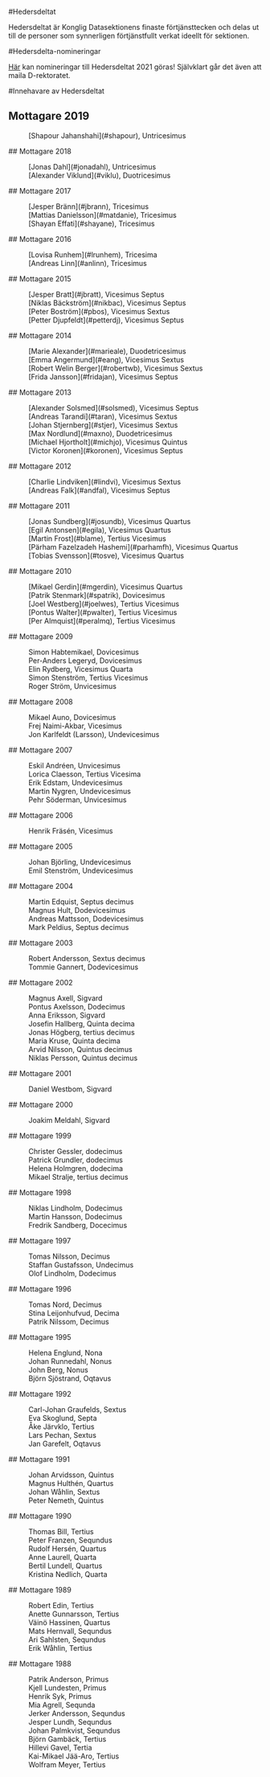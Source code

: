 #Hedersdeltat

Hedersdeltat är Konglig Datasektionens finaste förtjänsttecken och delas
ut till de personer som synnerligen förtjänstfullt verkat ideellt för
sektionen.

#Hedersdelta-nomineringar

[Här](https://docs.google.com/forms/d/e/1FAIpQLSdkNjAdltq36f9UHgUZ1D0cG13BiBkE7tpR0_mU9DacAzCWfw/viewform?usp=sf_link) kan nomineringar till Hedersdeltat 2021 göras! Självklart
går det även att maila D-rektoratet.

#Innehavare av Hedersdeltat

## Mottagare 2019

<dl>
<dt>
</dt>
<dd>
[Shapour Jahanshahi](#shapour), Untricesimus

</dd>
</dl>
## Mottagare 2018

<dl>
<dt>
</dt>
<dd>
[Jonas Dahl](#jonadahl), Untricesimus

</dd>
<dd>
[Alexander Viklund](#viklu), Duotricesimus

</dd>
</dl>
## Mottagare 2017

<dl>
<dt>
</dt>
<dd>
[Jesper Bränn](#jbrann), Tricesimus

</dd>
<dd>
[Mattias Danielsson](#matdanie), Tricesimus

</dd>
<dd>
[Shayan Effati](#shayane), Tricesimus

</dd>
</dl>  
## Mottagare 2016

<dl>
<dt>
</dt>
<dd>
[Lovisa Runhem](#lrunhem), Tricesima

</dd>
<dd>
[Andreas Linn](#anlinn), Tricesimus

</dd>
</dl>
## Mottagare 2015

<dl>
<dt>
</dt>
<dd>
[Jesper Bratt](#jbratt), Vicesimus Septus

</dd>
<dd>
[Niklas Bäckström](#nikbac), Vicesimus Septus

</dd>
<dd>
[Peter Boström](#pbos), Vicesimus Sextus

</dd>
<dd>
[Petter Djupfeldt](#petterdj), Vicesimus Septus

</dd>
</dl>
## Mottagare 2014

<dl>
<dt>
</dt>
<dd>
[Marie Alexander](#marieale), Duodetricesimus

</dd>
<dd>
[Emma Angermund](#eang), Vicesimus Sextus

</dd>
<dd>
[Robert Welin Berger](#robertwb), Vicesimus Sextus

</dd>
<dd>
[Frida Jansson](#fridajan), Vicesimus Septus

</dd>
</dl>
## Mottagare 2013

<dl>
<dt>
</dt>
<dd>
[Alexander Solsmed](#solsmed), Vicesimus Septus

</dd>
<dd>
[Andreas Tarandi](#taran), Vicesimus Sextus

</dd>
<dd>
[Johan Stjernberg](#stjer), Vicesimus Sextus

</dd>
<dd>
[Max Nordlund](#maxno), Duodetricesimus

</dd>
<dd>
[Michael Hjortholt](#michjo), Vicesimus Quintus

</dd>
<dd>
[Victor Koronen](#koronen), Vicesimus Septus

</dd>
</dl>
## Mottagare 2012

<dl>
<dt>
</dt>
<dd>
[Charlie Lindviken](#lindvi), Vicesimus Sextus

</dd>
<dd>
[Andreas Falk](#andfal), Vicesimus Septus

</dd>
</dl>
## Mottagare 2011

<dl>
<dt>
</dt>
<dd>
[Jonas Sundberg](#josundb), Vicesimus Quartus

</dd>
<dd>
[Egil Antonsen](#egila), Vicesimus Quartus

</dd>
<dd>
[Martin Frost](#blame), Tertius Vicesimus

</dd>
<dd>
[Pärham Fazelzadeh Hashemi](#parhamfh), Vicesimus Quartus

</dd>
<dd>
[Tobias Svensson](#tosve), Vicesimus Quartus

</dd>
</dl>
## Mottagare 2010

<dl>
<dt>
</dt>
<dd>
[Mikael Gerdin](#mgerdin), Vicesimus Quartus

</dd>
<dd>
[Patrik Stenmark](#spatrik), Dovicesimus

</dd>
<dd>
[Joel Westberg](#joelwes), Tertius Vicesimus

</dd>
<dd>
[Pontus Walter](#pwalter), Tertius Vicesimus

</dd>
<dd>
[Per Almquist](#peralmq), Tertius Vicesimus

</dd>
</dl>
## Mottagare 2009

<dl>
<dt>
</dt>
<dd>
Simon Habtemikael, Dovicesimus

</dd>
<dd>
Per-Anders Legeryd, Dovicesimus

</dd>
<dd>
Elin Rydberg, Vicesimus Quarta

</dd>
<dd>
Simon Stenström, Tertius Vicesimus

</dd>
<dd>
Roger Ström, Unvicesimus

</dd>
</dl>
## Mottagare 2008

<dl>
<dt>
</dt>
<dd>
Mikael Auno, Dovicesimus

</dd>
<dd>
Frej Naimi-Akbar, Vicesimus

</dd>
<dd>
Jon Karlfeldt (Larsson), Undevicesimus

</dd>
</dl>
## Mottagare 2007

<dl>
<dt>
</dt>
<dd>
Eskil Andréen, Unvicesimus

</dd>
<dd>
Lorica Claesson, Tertius Vicesima

</dd>
<dd>
Erik Edstam, Undevicesimus

</dd>
<dd>
Martin Nygren, Undevicesimus

</dd>
<dd>
Pehr Söderman, Unvicesimus

</dd>
</dl>
## Mottagare 2006

<dl>
<dt>
</dt>
<dd>
Henrik Fräsén, Vicesimus

</dd>
</dl>
## Mottagare 2005

<dl>
<dt>
</dt>
<dd>
Johan Björling, Undevicesimus

</dd>
<dd>
Emil Stenström, Undevicesimus

</dd>
</dl>
## Mottagare 2004

<dl>
<dt>
</dt>
<dd>
Martin Edquist, Septus decimus

</dd>
<dd>
Magnus Hult, Dodevicesimus

</dd>
<dd>
Andreas Mattsson, Dodevicesimus

</dd>
<dd>
Mark Peldius, Septus decimus

</dd>
</dl>
## Mottagare 2003

<dl>
<dt>
</dt>
<dd>
Robert Andersson, Sextus decimus

</dd>
<dd>
Tommie Gannert, Dodevicesimus

</dd>
</dl>
## Mottagare 2002

<dl>
<dt>
</dt>
<dd>
Magnus Axell, Sigvard

</dd>
<dd>
Pontus Axelsson, Dodecimus

</dd>
<dd>
Anna Eriksson, Sigvard

</dd>
<dd>
Josefin Hallberg, Quinta decima

</dd>
<dd>
Jonas Högberg, tertius decimus

</dd>
<dd>
Maria Kruse, Quinta decima

</dd>
<dd>
Arvid Nilsson, Quintus decimus

</dd>
<dd>
Niklas Persson, Quintus decimus

</dd>
</dl>
## Mottagare 2001

<dl>
<dt>
</dt>
<dd>
Daniel Westbom, Sigvard

</dd>
</dl>
## Mottagare 2000

<dl>
<dt>
</dt>
<dd>
Joakim Meldahl, Sigvard

</dd>
</dl>
## Mottagare 1999

<dl>
<dt>
</dt>
<dd>
Christer Gessler, dodecimus

</dd>
<dd>
Patrick Grundler, dodecimus

</dd>
<dd>
Helena Holmgren, dodecima

</dd>
<dd>
Mikael Stralje, tertius decimus

</dd>
</dl>
## Mottagare 1998

<dl>
<dt>
</dt>
<dd>
Niklas Lindholm, Dodecimus

</dd>
<dd>
Martin Hansson, Dodecimus

</dd>
<dd>
Fredrik Sandberg, Docecimus

</dd>
</dl>
## Mottagare 1997

<dl>
<dt>
</dt>
<dd>
Tomas Nilsson, Decimus

</dd>
<dd>
Staffan Gustafsson, Undecimus

</dd>
<dd>
Olof Lindholm, Dodecimus

</dd>
</dl>
## Mottagare 1996

<dl>
<dt>
</dt>
<dd>
Tomas Nord, Decimus

</dd>
<dd>
Stina Leijonhufvud, Decima

</dd>
<dd>
Patrik Nilssom, Decimus

</dd>
</dl>
## Mottagare 1995

<dl>
<dt>
</dt>
<dd>
Helena Englund, Nona

</dd>
<dd>
Johan Runnedahl, Nonus

</dd>
<dd>
John Berg, Nonus

</dd>
<dd>
Björn Sjöstrand, Oqtavus

</dd>
</dl>
## Mottagare 1992

<dl>
<dt>
</dt>
<dd>
Carl-Johan Graufelds, Sextus

</dd>
<dd>
Eva Skoglund, Septa

</dd>
<dd>
Åke Järvklo, Tertius

</dd>
<dd>
Lars Pechan, Sextus

</dd>
<dd>
Jan Garefelt, Oqtavus

</dd>
</dl>
## Mottagare 1991

<dl>
<dt>
</dt>
<dd>
Johan Arvidsson, Quintus

</dd>
<dd>
Magnus Hulthén, Quartus

</dd>
<dd>
Johan Wåhlin, Sextus

</dd>
<dd>
Peter Nemeth, Quintus

</dd>
</dl>
## Mottagare 1990

<dl>
<dt>
</dt>
<dd>
Thomas Bill, Tertius

</dd>
<dd>
Peter Franzen, Sequndus

</dd>
<dd>
Rudolf Hersén, Quartus

</dd>
<dd>
Anne Laurell, Quarta

</dd>
<dd>
Bertil Lundell, Quartus

</dd>
<dd>
Kristina Nedlich, Quarta

</dd>
</dl>
## Mottagare 1989

<dl>
<dt>
</dt>
<dd>
Robert Edin, Tertius

</dd>
<dd>
Anette Gunnarsson, Tertius

</dd>
<dd>
Väinö Hassinen, Quartus

</dd>
<dd>
Mats Hernvall, Sequndus

</dd>
<dd>
Ari Sahlsten, Sequndus

</dd>
<dd>
Erik Wåhlin, Tertius

</dd>
</dl>
## Mottagare 1988

<dl>
<dt>
</dt>
<dd>
Patrik Anderson, Primus

</dd>
<dd>
Kjell Lundesten, Primus

</dd>
<dd>
Henrik Syk, Primus

</dd>
<dd>
Mia Agrell, Sequnda

</dd>
<dd>
Jerker Andersson, Sequndus

</dd>
<dd>
Jesper Lundh, Sequndus

</dd>
<dd>
Johan Palmkvist, Sequndus

</dd>
<dd>
Björn Gambäck, Tertius

</dd>
<dd>
Hillevi Gavel, Tertia

</dd>
<dd>
Kai-Mikael Jää-Aro, Tertius

</dd>
<dd>
Wolfram Meyer, Tertius

</dd>
</dl>

